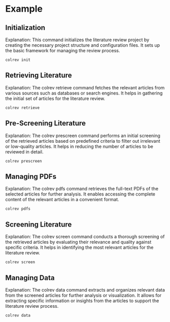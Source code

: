 # Example

## Initialization

Explanation: This command initializes the literature review project by creating the necessary project structure and configuration files. 
It sets up the basic framework for managing the review process.

```
colrev init
```

## Retrieving Literature

Explanation: The colrev retrieve command fetches the relevant articles from various sources such as databases or search engines. 
It helps in gathering the initial set of articles for the literature review.

``` 
colrev retrieve 
```

## Pre-Screening Literature

Explanation: The colrev prescreen command performs an initial screening of the retrieved articles based on predefined criteria to filter out irrelevant or low-quality articles. 
It helps in reducing the number of articles to be reviewed in detail.

```
colrev prescreen
```

## Managing PDFs

Explanation: The colrev pdfs command retrieves the full-text PDFs of the selected articles for further analysis. 
It enables accessing the complete content of the relevant articles in a convenient format.

```
colrev pdfs
```

## Screening Literature

Explanation: The colrev screen command conducts a thorough screening of the retrieved articles by evaluating their relevance and quality against specific criteria. 
It helps in identifying the most relevant articles for the literature review.

```
colrev screen
```

## Managing Data

Explanation: The colrev data command extracts and organizes relevant data from the screened articles for further analysis or visualization. 
It allows for extracting specific information or insights from the articles to support the literature review process.

```
colrev data
```
